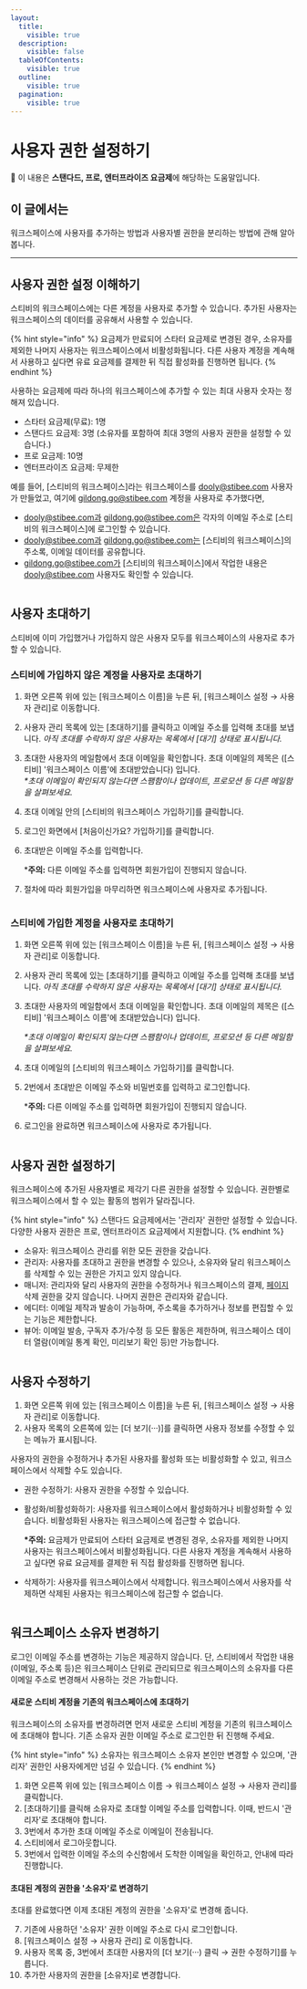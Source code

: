 ```yaml
---
layout:
  title:
    visible: true
  description:
    visible: false
  tableOfContents:
    visible: true
  outline:
    visible: true
  pagination:
    visible: true
---
```


# 사용자 권한 설정하기

💬 이 내용은 **스탠다드, 프로, 엔터프라이즈 요금제**에 해당하는 도움말입니다.

## 이 글에서는 <a href="#h_01h983ny812r49deeenn8vb2vp" id="h_01h983ny812r49deeenn8vb2vp"></a>

워크스페이스에 사용자를 추가하는 방법과 사용자별 권한을 분리하는 방법에 관해 알아봅니다.

***

## 사용자 권한 설정 이해하기

스티비의 워크스페이스에는 다른 계정을 사용자로 추가할 수 있습니다. 추가된 사용자는 워크스페이스의 데이터를 공유해서 사용할 수 있습니다.&#x20;

{% hint style="info" %}
요금제가 만료되어 스타터 요금제로 변경된 경우, 소유자를 제외한 나머지 사용자는 워크스페이스에서 비활성화됩니다. 다른 사용자 계정을 계속해서 사용하고 싶다면 유료 요금제를 결제한 뒤 직접 활성화를 진행하면 됩니다.
{% endhint %}

사용하는 요금제에 따라 하나의 워크스페이스에 추가할 수 있는 최대 사용자 숫자는 정해져 있습니다.

* 스타터 요금제(무료): 1명
* 스탠다드 요금제: 3명 (소유자를 포함하여 최대 3명의 사용자 권한을 설정할 수 있습니다.)
* 프로 요금제: 10명
* 엔터프라이즈 요금제: 무제한

예를 들어, \[스티비의 워크스페이스]라는 워크스페이스를 dooly@stibee.com 사용자가 만들었고, 여기에 gildong.go@stibee.com 계정을 사용자로 추가했다면,

* dooly@stibee.com과 gildong.go@stibee.com은 각자의 이메일 주소로 \[스티비의 워크스페이스]에 로그인할 수 있습니다.
* dooly@stibee.com과 gildong.go@stibee.com는 \[스티비의 워크스페이스]의주소록, 이메일 데이터를 공유합니다.
* gildong.go@stibee.com가 \[스티비의 워크스페이스]에서 작업한 내용은 dooly@stibee.com 사용자도 확인할 수 있습니다.

<figure><img src="../../.gitbook/assets/image (61).png" alt=""><figcaption></figcaption></figure>



## 사용자 초대하기 <a href="#h_01gt1jbghxvp77sckgzsa1y6kb" id="h_01gt1jbghxvp77sckgzsa1y6kb"></a>

스티비에 이미 가입했거나 가입하지 않은 사용자 모두를 워크스페이스의 사용자로 추가할 수 있습니다.&#x20;



### 스티비에 가입하지 않은 계정을 사용자로 초대하기 <a href="#h_01gt1jctmp6tb8qzjpkb6cvv15" id="h_01gt1jctmp6tb8qzjpkb6cvv15"></a>

1. 화면 오른쪽 위에 있는 \[워크스페이스 이름]을 누른 뒤, \[워크스페이스 설정 → 사용자 관리]로 이동합니다.
2. 사용자 관리 목록에 있는 \[초대하기]를 클릭하고 이메일 주소를 입력해 초대를 보냅니다. _아직 초대를 수락하지 않은 사용자는 목록에서 \[대기] 상태로 표시됩니다._
3. 초대한 사용자의 메일함에서 초대 이메일을 확인합니다. 초대 이메일의 제목은 (\[스티비]  '워크스페이스 이름'에 초대받았습니다) 입니다.\
   _\*초대 이메일이 확인되지 않는다면 스팸함이나 업데이트, 프로모션 등 다른 메일함을 살펴보세요._
4. 초대 이메일 안의 \[스티비의 워크스페이스 가입하기]를 클릭합니다.
5. 로그인 화면에서 \[처음이신가요? 가입하기]를 클릭합니다.
6.  초대받은 이메일 주소를 입력합니다.&#x20;

    \***주의:** 다른 이메일 주소를 입력하면 회원가입이 진행되지 않습니다.&#x20;
7. 절차에 따라 회원가입을 마무리하면 워크스페이스에 사용자로 추가됩니다.

<figure><img src="../../.gitbook/assets/image (62).png" alt=""><figcaption></figcaption></figure>



### 스티비에 가입한 계정을 사용자로 초대하기 <a href="#h_01gt1jczgrbrdc1sejkc9447np" id="h_01gt1jczgrbrdc1sejkc9447np"></a>

1. 화면 오른쪽 위에 있는 \[워크스페이스 이름]을 누른 뒤, \[워크스페이스 설정 → 사용자 관리]로 이동합니다.
2. 사용자 관리 목록에 있는 \[초대하기]를 클릭하고 이메일 주소를 입력해 초대를 보냅니다. _아직 초대를 수락하지 않은 사용자는 목록에서 \[대기] 상태로 표시됩니다._
3.  초대한 사용자의 메일함에서 초대 이메일을 확인합니다. 초대 이메일의 제목은 (\[스티비]  '워크스페이스 이름'에 초대받았습니다) 입니다.

    _\*초대 이메일이 확인되지 않는다면 스팸함이나 업데이트, 프로모션 등 다른 메일함을 살펴보세요._
4. 초대 이메일의 \[스티비의 워크스페이스 가입하기]를 클릭합니다.
5.  2번에서 초대받은 이메일 주소와 비밀번호를 입력하고 로그인합니다.

    \***주의:** 다른 이메일 주소를 입력하면 회원가입이 진행되지 않습니다.&#x20;
6. 로그인을 완료하면 워크스페이스에 사용자로 추가됩니다.

<figure><img src="../../.gitbook/assets/image (63).png" alt=""><figcaption></figcaption></figure>



## 사용자 권한 설정하기 <a href="#h_01gt1jd3t3s9pzmh8d6keht91s" id="h_01gt1jd3t3s9pzmh8d6keht91s"></a>

워크스페이스에 추가된 사용자별로 제각기 다른 권한을 설정할 수 있습니다. 권한별로 워크스페이스에서 할 수 있는 활동의 범위가 달라집니다.

{% hint style="info" %}
스탠다드 요금제에서는 '관리자' 권한만 설정할 수 있습니다. 다양한 사용자 권한은 프로, 엔터프라이즈 요금제에서 지원합니다.
{% endhint %}

* 소유자: 워크스페이스 관리를 위한 모든 권한을 갖습니다.
* 관리자: 사용자를 초대하고 권한을 변경할 수 있으나, 소유자와 달리 워크스페이스를 삭제할 수 있는 권한은 가지고 있지 않습니다.
* 매니저: 관리자와 달리 사용자의 권한을 수정하거나 워크스페이스의 결제, [페이지](broken-reference) 삭제 권한을 갖지 않습니다. 나머지 권한은 관리자와 같습니다.
* 에디터: 이메일 제작과 발송이 가능하며, 주소록을 추가하거나 정보를 편집할 수 있는 기능은 제한합니다.
* 뷰어: 이메일 발송, 구독자 추가/수정 등 모든 활동은 제한하며, 워크스페이스 데이터 열람(이메일 통계 확인, 미리보기 확인 등)만 가능합니다.&#x20;

<figure><img src="../../.gitbook/assets/image (64).png" alt=""><figcaption></figcaption></figure>



## 사용자 수정하기 <a href="#h_01gt1jd82h5tgy7884g3m5a0bm" id="h_01gt1jd82h5tgy7884g3m5a0bm"></a>

1. 화면 오른쪽 위에 있는 \[워크스페이스 이름]을 누른 뒤, \[워크스페이스 설정 → 사용자 관리]로 이동합니다.
2. 사용자 목록의 오른쪽에 있는 \[더 보기(···)]를 클릭하면 사용자 정보를 수정할 수 있는 메뉴가 표시됩니다.&#x20;

사용자의 권한을 수정하거나 추가된 사용자를 활성화 또는 비활성화할 수 있고, 워크스페이스에서 삭제할 수도 있습니다.

* 권한 수정하기: 사용자 권한을 수정할 수 있습니다.
*   활성화/비활성화하기: 사용자를 워크스페이스에서 활성화하거나 비활성화할 수 있습니다. 비활성화된 사용자는 워크스페이스에 접근할 수 없습니다.

    **\*주의:** 요금제가 만료되어 스타터 요금제로 변경된 경우, 소유자를 제외한 나머지 사용자는 워크스페이스에서 비활성화됩니다. 다른 사용자 계정을 계속해서 사용하고 싶다면 유료 요금제를 결제한 뒤 직접 활성화를 진행하면 됩니다.
* 삭제하기: 사용자를 워크스페이스에서 삭제합니다. 워크스페이스에서 사용자를 삭제하면 삭제된 사용자는 워크스페이스에 접근할 수 없습니다.

<figure><img src="../../.gitbook/assets/image (65).png" alt=""><figcaption></figcaption></figure>



## 워크스페이스 소유자 변경하기 <a href="#how-to-change-owner" id="how-to-change-owner"></a>

로그인 이메일 주소를 변경하는 기능은 제공하지 않습니다. 단, 스티비에서 작업한 내용(이메일, 주소록 등)은 워크스페이스 단위로 관리되므로 워크스페이스의 소유자를 다른 이메일 주소로 변경해서 사용하는 것은 가능합니다.

#### **새로운 스티비 계정을 기존의 워크스페이스에 초대하기**

워크스페이스의 소유자를 변경하려면 먼저 새로운 스티비 계정을 기존의 워크스페이스에 초대해야 합니다. 기존 소유자 권한 이메일 주소로 로그인한 뒤 진행해 주세요.

{% hint style="info" %}
소유자는 워크스페이스 소유자 본인만 변경할 수 있으며, '관리자' 권한인 사용자에게만 넘길 수 있습니다.
{% endhint %}

1. 화면 오른쪽 위에 있는 \[워크스페이스 이름 → 워크스페이스 설정 → 사용자 관리]를 클릭합니다.
2. \[초대하기]를 클릭해 소유자로 초대할 이메일 주소를 입력합니다. 이때, 반드시 '관리자'로 초대해야 합니다.
3. 3번에서 추가한 초대 이메일 주소로 이메일이 전송됩니다.
4. 스티비에서 로그아웃합니다.
5. 3번에서 입력한 이메일 주소의 수신함에서 도착한 이메일을 확인하고, 안내에 따라 진행합니다.

#### **초대된 계정의 권한을 '소유자'로 변경하기**

초대를 완료했다면 이제 초대된 계정의 권한을 '소유자'로 변경해 줍니다.

7. 기존에 사용하던 '소유자' 권한 이메일 주소로 다시 로그인합니다.
8. \[워크스페이스 설정 → 사용자 관리] 로 이동합니다.
9. 사용자 목록 중, 3번에서 초대한 사용자의 \[더 보기(···) 클릭 → 권한 수정하기]를 누릅니다.
10. 추가한 사용자의 권한을 \[소유자]로 변경합니다.

<figure><img src="../../.gitbook/assets/image (66).png" alt=""><figcaption></figcaption></figure>
